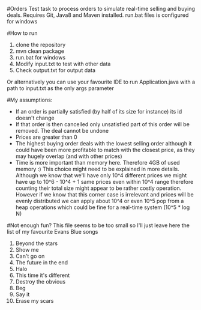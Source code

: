 #Orders
Test task to process orders to simulate real-time selling and buying deals. Requires Git, Java8 and Maven installed. 
run.bat files is configured for windows

#How to run
1. clone the repository
2. mvn clean package
3. run.bat for windows
4. Modify input.txt to test with other data
5. Check output.txt for output data

Or alternatively you can use your favourite IDE to run Application.java with a path to input.txt as the only args parameter

#My assumptions:
 - If an order is partially satisfied (by half of its size for instance) its id doesn't change
 - If that order is then cancelled only unsatisfied part of this order will be removed. The deal cannot be undone
 - Prices are greater than 0
 - The highest buying order deals with the lowest selling order although it could have been more profitable to match with the closest price, as they may hugely overlap (and with other prices)
 - Time is more important than memory here. 
 Therefore 4GB of used memory :) 
 This choice might need to be explained in more details. 
 Although we know that we'll have only 10^4 different prices we might have  up to 10^6 - 10^4 + 1 same prices even within 10^4 range therefore counting their total size might appear to be rather costly operation. 
 However if we know that this corner case is irrelevant and prices will be evenly distributed we can apply about 10^4 or even 10^5 pop from a heap operations which could be fine for a real-time system (10^5 * log N)

#Not enough fun?
This file seems to be too small so I'll just leave here the list of my favourite Evans Blue songs
1. Beyond the stars
2. Show me
3. Can't go on
4. The future in the end
5. Halo
6. This time it's different
7. Destroy the obvious
8. Beg
9. Say it
10. Erase my scars 